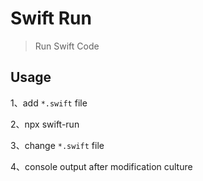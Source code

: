 # Swift Run

> Run Swift Code

## Usage

1、add `*.swift` file

2、npx swift-run

3、change `*.swift` file

4、console output after modification culture
